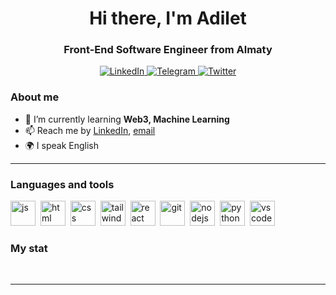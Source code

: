 <div id = 'header' align = 'center'>
    <h1>Hi there, I'm Adilet</h1>
    <h3>Front-End Software Engineer from Almaty</h3>
</div>
<div id = 'socials' align = 'center'>
    <a href = "https://www.linkedin.com/in/adilet-maidankhan/">
      <img src = "https://img.shields.io/badge/LinkedIn-blue?style=for-the-badge&logo=linkedin&logoColor=white" alt="LinkedIn" />
    </a>
  <a href = "https://t.me/zagadochn1y">
      <img src = "https://img.shields.io/badge/Telegram-blue?style=for-the-badge&logo=telegram&logoColor=white" alt="Telegram" />
  </a>
  <a href = "https://x.com/zagadochn1y">
      <img src = "https://img.shields.io/badge/Twitter-blue?style=for-the-badge&logo=twitter&logoColor=white" alt="Twitter" />
    </a>
</div>

### About me
- 🌱 I’m currently learning **Web3, Machine Learning**
- 📫 Reach me by [LinkedIn](https://www.linkedin.com/in/adilet-maidankhan/), [email](mailto:mailybaevdilet@gmail.com)
- 🌍 I speak English

---

### Languages and tools


<img src="https://cdn.jsdelivr.net/gh/devicons/devicon@latest/icons/javascript/javascript-original.svg" title="js" width="40" height="40"/>&nbsp;
<img src="https://cdn.jsdelivr.net/gh/devicons/devicon@latest/icons/html5/html5-original.svg" title="html" width="40" height="40"/>&nbsp;
<img src="https://cdn.jsdelivr.net/gh/devicons/devicon@latest/icons/css3/css3-original.svg" title="css" width="40" height="40"/>&nbsp;
<img src="https://cdn.jsdelivr.net/gh/devicons/devicon@latest/icons/tailwindcss/tailwindcss-original.svg" title="tailwindcss" width="40" height="40"/>&nbsp;
<img src="https://cdn.jsdelivr.net/gh/devicons/devicon@latest/icons/react/react-original.svg" title="react" width="40" height="40"/>&nbsp;
<img src="https://cdn.jsdelivr.net/gh/devicons/devicon@latest/icons/git/git-original.svg" title="git" width="40" height="40"/>&nbsp;
<img src="https://cdn.jsdelivr.net/gh/devicons/devicon@latest/icons/nodejs/nodejs-original.svg" title="nodejs" width="40" height="40"/>&nbsp;
<img src="https://cdn.jsdelivr.net/gh/devicons/devicon@latest/icons/python/python-original.svg" title="python" width="40" height="40"/>&nbsp;
<img src="https://cdn.jsdelivr.net/gh/devicons/devicon@latest/icons/vscode/vscode-original.svg" title="vscode" width="40" height="40"/>&nbsp;


### My stat

<div id="stat" align="center">
    <img src="https://github-profile-summary-cards.vercel.app/api/cards/profile-details?username=zagadochn1y&theme=github_dark" alt=""/>
    <img src="https://github-profile-summary-cards.vercel.app/api/cards/most-commit-language?username=zagadochn1y&theme=github_dark" alt=""/>
     <img src="https://github-profile-summary-cards.vercel.app/api/cards/stats?username=zagadochn1y&theme=github_dark" alt=""/>
</div>

---
<!--
**zagadochn1y/zagadochn1y** is a ✨ _special_ ✨ repository because its `README.md` (this file) appears on your GitHub profile.

Here are some ideas to get you started:

- 🔭 I’m currently working on ...
- 🌱 I’m currently learning ...
- 👯 I’m looking to collaborate on ...
- 🤔 I’m looking for help with ...
- 💬 Ask me about ...
- 📫 How to reach me: ...
- 😄 Pronouns: ...
- ⚡ Fun fact: ...
-->
